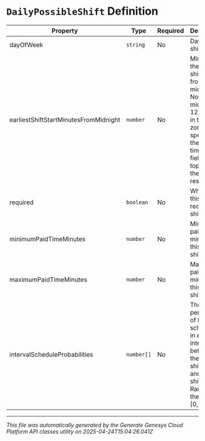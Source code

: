 # `DailyPossibleShift` Definition

| Property | Type | Required | Description |
|----------|------|----------|-------------|
| dayOfWeek | `string` | No | Day of the shift |
| earliestShiftStartMinutesFromMidnight | `number` | No | Minutes of the earliest shift start from midnight. Note that midnight is 12:00 am in the time zone specified in the timeZone field (in the top level of the response) |
| required | `boolean` | No | Whether this is a required shift |
| minimumPaidTimeMinutes | `number` | No | Minimum paid time in minutes of this daily shift |
| maximumPaidTimeMinutes | `number` | No | Maximum paid time in minutes of this daily shift |
| intervalScheduleProbabilities | `number[]` | No | The percentage of being scheduled in each interval between the earliest shift start and latest shift end. Range of the values: [0, 100]. |

---

*This file was automatically generated by the Generate Genesys Cloud Platform API classes utility on 2025-04-24T15:04:26.041Z*
